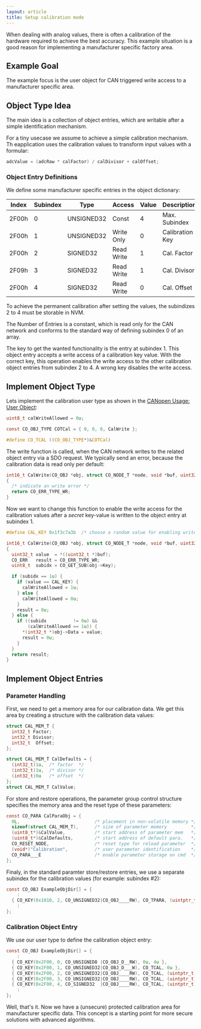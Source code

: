 ```yaml
---
layout: article
title: Setup calibration mode
---
```


When dealing with analog values, there is often a calibration of the hardware required to achieve the best accuracy. This example situation is a good reason for implementing a manufacturer specific factory area.

<!--more-->

## Example Goal

The example focus is the user object for CAN triggered write access to a manufacturer specific area. 

## Object Type Idea

The main idea is a collection of object entries, which are writable after a simple identification mechanism. 

For a tiny usecase we assume to achieve a simple calibration mechanism. Th eapplication uses the calibration values to transform input values with a formular:

```c
adcValue = (adcRaw * calFactor) / calDivisor + calOffset;
```

### Object Entry Definitions

We define some manufacturer specific entries in the object dictionary:

| Index | Subindex | Type       | Access     | Value | Description        |
| ----- | -------- | ---------- | ---------- | ----- | ------------------ |
| 2F00h | 0        | UNSIGNED32 | Const      | 4     | Max. Subindex      |
| 2F00h | 1        | UNSIGNED32 | Write Only | 0     | Calibration Key    |
| 2F00h | 2        | SIGNED32   | Read Write | 1     | Cal. Factor        |
| 2F09h | 3        | SIGNED32   | Read Write | 1     | Cal. Divisor       |
| 2F00h | 4        | SIGNED32   | Read Write | 0     | Cal. Offset        |

To achieve the permanent calibration after setting the values, the subindizes 2 to 4 must be storable in NVM.

The Number of Entries is a constant, which is read only for the CAN network and conforms to the standard way of defining subindex 0 of an array.

The key to get the wanted functionality is the entry at subindex 1. This object entry accepts a write access of a calibration key value. With the correct key, this operation enables the write access to the other calibration object entries from subindex 2 to 4. A wrong key disables the write access.

## Implement Object Type

Lets implement the calibration user type as shown in the [CANopen Usage: User Object](/docs/usecase/dictionary#user-objects):

```c
uint8_t calWriteAllowed = 0u;

const CO_OBJ_TYPE COTCal = { 0, 0, 0, CalWrite };

#define CO_TCAL ((CO_OBJ_TYPE*)&COTCal)
```

The write function is called, when the CAN network writes to the related object entry via a SDO request. We typically send an error, because the calibration data is read only per default:

```c
int16_t CalWrite(CO_OBJ *obj, struct CO_NODE_T *node, void *buf, uint32_t size)
{
  /* indicate an write error */
  return CO_ERR_TYPE_WR;
}
```

Now we want to change this function to enable the write access for the calibration values after a *secret* key-value is written to the object entry at subindex 1.

```c
#define CAL_KEY 0x1f3c7a3b  /* choose a random value for enabling write access */

int16_t CalWrite(CO_OBJ *obj, struct CO_NODE_T *node, void *buf, uint32_t size)
{
  uint32_t value  = *((uint32_t *)buf);
  CO_ERR   result = CO_ERR_TYPE_WR;
  uint8_t  subidx = CO_GET_SUB(obj->Key);

  if (subidx == 1u) {
    if (value == CAL_KEY) {
      calWriteAllowed = 1u;
    } else {
      calWriteAllowed = 0u;
    }
    result = 0u;
  } else {
    if ((subidx          != 0u) &&
        (calWriteAllowed == 1u)) {
      *(int32_t *)obj->Data = value;
      result = 0u;
    }
  }
  return result;
}
```

## Implement Object Entries

### Parameter Handling

First, we need to get a memory area for our calibration data. We get this area by creating a structure with the calibration data values:

```c
struct CAL_MEM_T {
  int32_t Factor;
  int32_t Divisor;
  int32_t  Offset;
};

struct CAL_MEM_T CalDefaults = {
  (int32_t)1u,  /* factor  */
  (int32_t)1u,  /* divisor */
  (int32_t)0u   /* offset  */
};
struct CAL_MEM_T CalValue;
```

For store and restore operations, the parameter group control structure specifies the memory area and the reset type of these parameters:

```c
const CO_PARA CalParaObj = {
  0L,                            /* placement in non-volatile memory */
  sizeof(struct CAL_MEM_T),      /* size of parameter memory         */
  (uint8_t*)&CalValue,           /* start address of parameter mem   */
  (uint8_t*)&CalDefaults,        /* start address of default para.   */
  CO_RESET_NODE,                 /* reset type for reload parameter  */
  (void*)"Calibration",          /* user parameter identification    */
  CO_PARA___E                    /* enable parameter storage on cmd  */
};
```

Finaly, in the standard paramter store/restore entries, we use a separate subindex for the calibration values (for example: subindex #2):

```c
const CO_OBJ ExampleObjDir[] = {
    :
  { CO_KEY(0x1010, 2, CO_UNSIGNED32|CO_OBJ____RW), CO_TPARA, (uintptr_t)&CalParaObj },
    :
};
```

### Calibration Object Entry

We use our user type to define the calibration object entry:

```c
const CO_OBJ ExampleObjDir[] = {
    :
  { CO_KEY(0x2F00, 0, CO_UNSIGNED8 |CO_OBJ_D__RW), 0u, 4u },
  { CO_KEY(0x2F00, 1, CO_UNSIGNED32|CO_OBJ_D___W), CO_TCAL, 0u },
  { CO_KEY(0x2F00, 2, CO_UNSIGNED32|CO_OBJ____RW), CO_TCAL, (uintptr_t)&CalValue.Factor },
  { CO_KEY(0x2F00, 3, CO_UNSIGNED32|CO_OBJ____RW), CO_TCAL, (uintptr_t)&CalValue.Divisor },
  { CO_KEY(0x2F00, 4, CO_SIGNED32  |CO_OBJ____RW), CO_TCAL, (uintptr_t)&CalValue.Offset },
    :
};
```

Well, that's it. Now we have a (unsecure) protected calibration area for manufacturer specific data. This concept is a starting point for more secure solutions with advanced algorithms.
